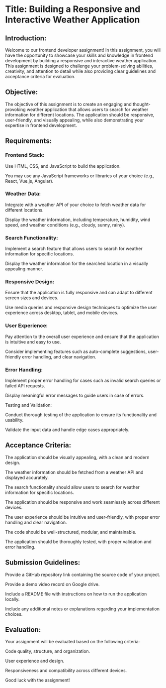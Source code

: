 # Title: Building a Responsive and Interactive Weather Application

## Introduction:
Welcome to our frontend developer assignment! In this assignment, you will have the opportunity to showcase your skills and knowledge in frontend development by building a responsive and interactive weather application. This assignment is designed to challenge your problem-solving abilities, creativity, and attention to detail while also providing clear guidelines and acceptance criteria for evaluation.

## Objective:
The objective of this assignment is to create an engaging and thought-provoking weather application that allows users to search for weather information for different locations. The application should be responsive, user-friendly, and visually appealing, while also demonstrating your expertise in frontend development.

## Requirements:


### Frontend Stack:


Use HTML, CSS, and JavaScript to build the application.

You may use any JavaScript frameworks or libraries of your choice (e.g., React, Vue.js, Angular).


### Weather Data:


Integrate with a weather API of your choice to fetch weather data for different locations.

Display the weather information, including temperature, humidity, wind speed, and weather conditions (e.g., cloudy, sunny, rainy).


### Search Functionality:


Implement a search feature that allows users to search for weather information for specific locations.

Display the weather information for the searched location in a visually appealing manner.


### Responsive Design:


Ensure that the application is fully responsive and can adapt to different screen sizes and devices.

Use media queries and responsive design techniques to optimize the user experience across desktop, tablet, and mobile devices.


### User Experience:


Pay attention to the overall user experience and ensure that the application is intuitive and easy to use.

Consider implementing features such as auto-complete suggestions, user-friendly error handling, and clear navigation.


### Error Handling:


Implement proper error handling for cases such as invalid search queries or failed API requests.

Display meaningful error messages to guide users in case of errors.


Testing and Validation:


Conduct thorough testing of the application to ensure its functionality and usability.

Validate the input data and handle edge cases appropriately.


## Acceptance Criteria:


The application should be visually appealing, with a clean and modern design.

The weather information should be fetched from a weather API and displayed accurately.

The search functionality should allow users to search for weather information for specific locations.

The application should be responsive and work seamlessly across different devices.

The user experience should be intuitive and user-friendly, with proper error handling and clear navigation.

The code should be well-structured, modular, and maintainable.

The application should be thoroughly tested, with proper validation and error handling.

## Submission Guidelines:

Provide a GitHub repository link containing the source code of your project.

Provide a demo video record on Google drive.

Include a README file with instructions on how to run the application locally.

Include any additional notes or explanations regarding your implementation choices.

## Evaluation:
Your assignment will be evaluated based on the following criteria:


Code quality, structure, and organization.

User experience and design.

Responsiveness and compatibility across different devices.

Good luck with the assignment!